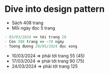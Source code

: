 
# Dive into design pattern

- Sách 408 trang
- Mỗi ngày đọc 5 trang

```ts
- 03/03/2024 => tới trang 20
- Còn 388 trang => ~78 ngày
- Tương đương 20/05/2024 đọc xong
```

- 10/03/2024 => phải tới trang 55 (45)
- 17/03/2024 => phải tới trang 90 (75)
- 24/03/2024 => phải tới trang 125